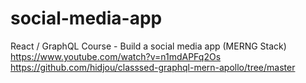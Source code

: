 ﻿# social-media-app
React / GraphQL Course - Build a social media app (MERNG Stack)
https://www.youtube.com/watch?v=n1mdAPFq2Os
https://github.com/hidjou/classsed-graphql-mern-apollo/tree/master
